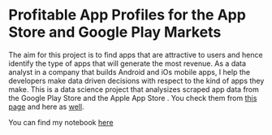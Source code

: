 # Profitable App Profiles for the App Store and Google Play Markets

  The aim for this project is to find apps that are attractive to users and hence identify the type of apps that will generate the most revenue. As a data analyst in a company that builds Android and iOs mobile apps, I help the developers make data driven decisions with respect to the kind of apps they make.
  This is a data science project that analysizes scraped app data from the Google Play Store and the Apple App Store . You check them from [this page](https://www.kaggle.com/ramamet4/app-store-apple-data-set-10k-apps) and here as [well](https://www.kaggle.com/lava18/google-play-store-apps).  
  
  You can find my notebook [here](https://github.com/94658/Profitable-App-Profiles-for-the-App-Store-and-Google-Play-Markets/blob/master/Basics.ipynb)
